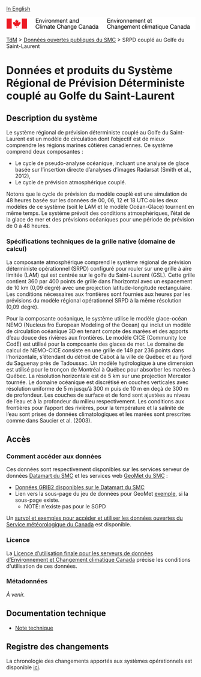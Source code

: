 [In English](readme_rdps-cgsl_en.md)

![ECCC logo](../../img_eccc-logo.png)

[TdM](../../readme_fr.md) > [Données ouvertes publiques du SMC](../readme_fr.md) > SRPD couplé au Golfe du Saint-Laurent

# Données et produits du Système Régional de Prévision Déterministe couplé au Golfe du Saint-Laurent

## Description du système

Le système régional de prévision déterministe couplé au Golfe du Saint-Laurent est un modèle de circulation dont l’objectif est de mieux comprendre les régions marines côtières canadiennes. Ce système comprend deux composantes :

* Le cycle de pseudo-analyse océanique, incluant une analyse de glace basée sur l’insertion directe d’analyses d’images Radarsat (Smith et al., 2012),
* Le cycle de prévision atmosphérique couplé.

Notons que le cycle de prévision du modèle couplé est une simulation de 48 heures basée sur les données de 00, 06, 12 et 18 UTC où les deux modèles de ce système (soit le LAM et le modèle Océan-Glace) tournent en même temps. Le système prévoit des conditions atmosphériques, l’état de la glace de mer et des prévisions océaniques pour une période de prévision de 0 à 48 heures.

### Spécifications techniques de la grille native (domaine de calcul)

La composante atmosphérique comprend le système régional de prévision déterministe opérationnel (SRPD) configuré pour rouler sur une grille à aire limitée (LAM) qui est centrée sur le golfe du Saint-Laurent (GSL). Cette grille contient 360 par 400 points de grille dans l’horizontal avec un espacement de 10 km (0,09 degré) avec une projection latitude-longitude rectangulaire. Les conditions nécessaires aux frontières sont fournies aux heures par les prévisions du modèle régional opérationnel SRPD à la même résolution (0,09 degré).

Pour la composante océanique, le système utilise le modèle glace-océan NEMO 
(Nucleus fro European Modeling of the Ocean) qui inclut un modèle de circulation 
océanique 3D en tenant compte des marées et des apports d’eau douce des rivières aux frontières. 
Le modèle CICE (Community Ice CodE) est utilisé pour la composante des glaces de mer. Le domaine de 
calcul de NEMO-CICE consiste en une grille de 149 par 236 points dans l’horizontale, s’étendant du 
détroit de Cabot à la ville de Québec et au fjord du Saguenay près de Tadoussac. Un modèle 
hydrologique à une dimension est utilisé pour le tronçon de Montréal à Québec pour absorber les 
marées à Québec. La résolution horizontale est de 5 km sur une projection Mercator tournée. Le 
domaine océanique est discrétisé en couches verticales avec résolution uniforme de 5 m jusqu’à 
300 m puis de 10 m en deçà de 300 m de profondeur. Les couches de surface et de fond sont ajustées 
au niveau de l’eau et à la profondeur du milieu respectivement. Les conditions aux frontières pour 
l’apport des rivières, pour la température et la salinité de l’eau sont prises de données 
climatologiques et les marées sont prescrites comme dans Saucier et al. (2003). 
 
## Accès

### Comment accéder aux données

Ces données sont respectivement disponibles sur les services serveur de données [Datamart du SMC](../../msc-datamart/readme_fr.md) et les services web [GeoMet du SMC](../../msc-geomet/readme_fr.md) :

* [Données GRIB2 disponibles sur le Datamart du SMC](readme_rdps-cgsl-datamart_fr.md) 
* Lien vers la sous-page du jeu de données pour GeoMet [exemple](../../msc-geomet/giops_fr.md), si la sous-page existe. 
	* NOTE: n'existe pas pour le SGPD

Un [survol et exemples pour accéder et utiliser les données ouvertes du Service météorologique du Canada](../../usage/readme_fr.md) est disponible.

### Licence

La [Licence d’utilisation finale pour les serveurs de données d’Environnement et Changement climatique Canada](../../licence/readme_fr.md) précise les conditions d'utilisation de ces données.

### Métadonnées

_À venir._

## Documentation technique

* [Note technique](http://collaboration.cmc.ec.gc.ca/cmc/CMOI/product_guide/docs/lib/technote_rdps-cgsl-300_20141118_f.pdf)

## Registre des changements 

La chronologie des changements apportés aux systèmes opérationnels est disponible [ici](https://collaboration.cmc.ec.gc.ca/cmc/cmoi/product_guide/docs/changes_f.html).
